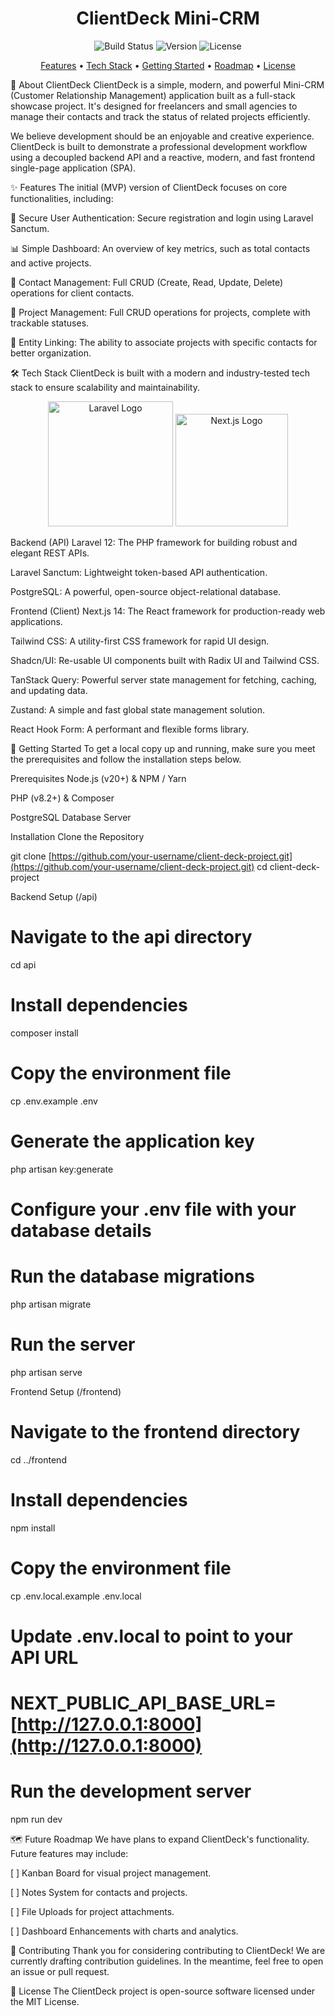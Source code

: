 <p align="center">
<h1 align="center">ClientDeck Mini-CRM</h1>
</p>

<p align="center">
<img src="https://www.google.com/search?q=https://img.shields.io/badge/build-passing-green.svg" alt="Build Status">
<img src="https://www.google.com/search?q=https://img.shields.io/badge/version-1.0.0--mvp-blue.svg" alt="Version">
<img src="https://www.google.com/search?q=https://img.shields.io/badge/License-MIT-blue.svg" alt="License">
</p>

<p align="center">
<a href="#-features">Features</a> •
<a href="#-tech-stack">Tech Stack</a> •
<a href="#-getting-started">Getting Started</a> •
<a href="#-future-roadmap">Roadmap</a> •
<a href="#-license">License</a>
</p>

📖 About ClientDeck
ClientDeck is a simple, modern, and powerful Mini-CRM (Customer Relationship Management) application built as a full-stack showcase project. It's designed for freelancers and small agencies to manage their contacts and track the status of related projects efficiently.

We believe development should be an enjoyable and creative experience. ClientDeck is built to demonstrate a professional development workflow using a decoupled backend API and a reactive, modern, and fast frontend single-page application (SPA).

✨ Features
The initial (MVP) version of ClientDeck focuses on core functionalities, including:

🔐 Secure User Authentication: Secure registration and login using Laravel Sanctum.

📊 Simple Dashboard: An overview of key metrics, such as total contacts and active projects.

👤 Contact Management: Full CRUD (Create, Read, Update, Delete) operations for client contacts.

🚀 Project Management: Full CRUD operations for projects, complete with trackable statuses.

🔗 Entity Linking: The ability to associate projects with specific contacts for better organization.

🛠️ Tech Stack
ClientDeck is built with a modern and industry-tested tech stack to ensure scalability and maintainability.

<p align="center">
<a href="https://laravel.com" target="_blank"><img src="https://raw.githubusercontent.com/laravel/art/master/logo-lockup/5%20SVG/2%20CMYK/1%20Full%20Color/laravel-logolockup-cmyk-red.svg" width="200" alt="Laravel Logo"></a>
<a href="https://nextjs.org" target="_blank"><img src="https://www.google.com/search?q=https://upload.wikimedia.org/wikipedia/commons/8/8e/Nextjs-logo.svg" width="180" alt="Next.js Logo"></a>
</p>

Backend (API)
Laravel 12: The PHP framework for building robust and elegant REST APIs.

Laravel Sanctum: Lightweight token-based API authentication.

PostgreSQL: A powerful, open-source object-relational database.

Frontend (Client)
Next.js 14: The React framework for production-ready web applications.

Tailwind CSS: A utility-first CSS framework for rapid UI design.

Shadcn/UI: Re-usable UI components built with Radix UI and Tailwind CSS.

TanStack Query: Powerful server state management for fetching, caching, and updating data.

Zustand: A simple and fast global state management solution.

React Hook Form: A performant and flexible forms library.

🚀 Getting Started
To get a local copy up and running, make sure you meet the prerequisites and follow the installation steps below.

Prerequisites
Node.js (v20+) & NPM / Yarn

PHP (v8.2+) & Composer

PostgreSQL Database Server

Installation
Clone the Repository

git clone [https://github.com/your-username/client-deck-project.git](https://github.com/your-username/client-deck-project.git)
cd client-deck-project

Backend Setup (/api)

# Navigate to the api directory
cd api

# Install dependencies
composer install

# Copy the environment file
cp .env.example .env

# Generate the application key
php artisan key:generate

# Configure your .env file with your database details
# Run the database migrations
php artisan migrate

# Run the server
php artisan serve

Frontend Setup (/frontend)

# Navigate to the frontend directory
cd ../frontend

# Install dependencies
npm install

# Copy the environment file
cp .env.local.example .env.local

# Update .env.local to point to your API URL
# NEXT_PUBLIC_API_BASE_URL=[http://127.0.0.1:8000](http://127.0.0.1:8000)

# Run the development server
npm run dev

🗺️ Future Roadmap
We have plans to expand ClientDeck's functionality. Future features may include:

[ ] Kanban Board for visual project management.

[ ] Notes System for contacts and projects.

[ ] File Uploads for project attachments.

[ ] Dashboard Enhancements with charts and analytics.

🤝 Contributing
Thank you for considering contributing to ClientDeck! We are currently drafting contribution guidelines. In the meantime, feel free to open an issue or pull request.

📄 License
The ClientDeck project is open-source software licensed under the MIT License.